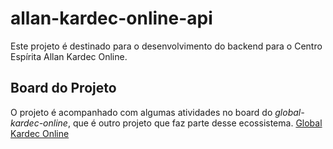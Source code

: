 # allan-kardec-online-api

Este projeto é destinado para o desenvolvimento do backend para o Centro Espírita Allan Kardec Online.

## Board do Projeto

O projeto é acompanhado com algumas atividades no board do _global-kardec-online_, que é outro projeto que faz parte desse ecossistema.
[Global Kardec Online](https://trello.com/b/HABjMbQP/global-kardec-educacional)
